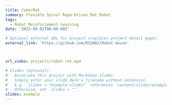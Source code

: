```yaml
---
title: CyberRat 
summary: Flexible Spinal Rope-Driven Rat Robot
tags:
  - Robot Reinforcement Learning
date: '2022-09-01T00:00:00Z'

# Optional external URL for project (replaces project detail page).
external_link: 'https://github.com/RS2002/Robot-mouse'



url_video: projects/robot-rat.mp4

# Slides (optional).
#   Associate this project with Markdown slides.
#   Simply enter your slide deck's filename without extension.
#   E.g. `slides = "example-slides"` references `content/slides/example-slides.md`.
#   Otherwise, set `slides = ""`.
slides: example
---
```

